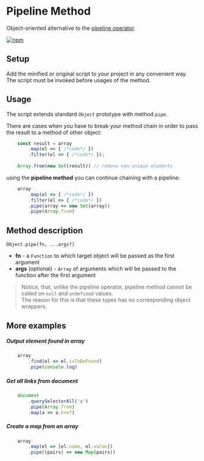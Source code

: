# Pipeline Method
Object-oriented alternative to the [pipeline operator](https://developer.mozilla.org/en-US/docs/Web/JavaScript/Reference/Operators/Pipeline_operator).

[![npm](https://img.shields.io/npm/dt/pipeline-method?color=red&label=npm%20downloads&style=flat)](https://www.npmjs.com/package/pipeline-method)

## Setup
Add the minified or original script to your project in any convenient way.
The script must be invoked before usages of the method.

## Usage
The script extends standard `Object` prototype with method `pipe`.

There are cases when you have to break your method chain in order to pass the result to a method of other object:
```javascript
    const result = array
        .map(el => { /*code*/ })
        .filter(el => { /*code*/ });
    
    Array.from(new Set(result)) // remove non-unique elements
```

using the **pipeline method** you can continue chaining with a pipeline:
```javascript
    array
        .map(el => { /*code*/ })
        .filter(el => { /*code*/ })
        .pipe(array => new Set(array))
        .pipe(Array.from)
```

## Method description
`Object.pipe(fn, ...args?)`

- **fn** - a `Function` to which target object will be passed as the first argument 
- **args** (optional) - `Array` of arguments which will be passed to the function after the first argument

> Notice, that, unlike the pipeline operator, pipeline method cannot be called on `null` and `undefined` values. <br>
> The reason for this is that these types has no corresponding object wrappers.

## More examples
##### Output element found in array
```javascript
    array
        .find(el => el.isToBeFound)
        .pipe(console.log)
```
##### Get all links from document
```javascript
    document
        .querySelectorAll('a')
        .pipe(Array.from)
        .map(a => a.href)
```
##### Create a map from an array
```javascript
    array
        .map(el => [el.name, el.value])
        .pipe((pairs) => new Map(pairs))
```
